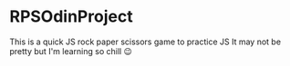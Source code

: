 # RPSOdinProject

This is a quick JS rock paper scissors game to practice JS
It may not be pretty but I'm learning so chill 😉
